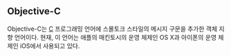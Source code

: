 #

## Objective-C

Objective-C는 [C](C.md) 프로그래밍 언어에 스몰토크 스타일의 메시지 구문을 추가한 객체 지향 언어이다. 현재, 이 언어는 애플의 매킨토시의 운영 체제인 OS X과 아이폰의 운영 체제인 iOS에서 사용되고 있다.